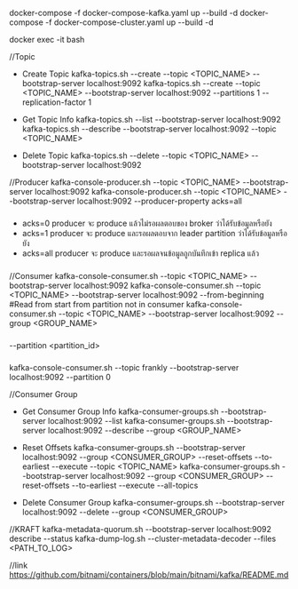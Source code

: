 docker-compose -f docker-compose-kafka.yaml up --build -d
docker-compose -f docker-compose-cluster.yaml up --build -d

docker exec -it <CONTAINER ID> bash


//Topic

 - Create Topic
kafka-topics.sh --create --topic <TOPIC_NAME> --bootstrap-server localhost:9092
kafka-topics.sh --create --topic <TOPIC_NAME> --bootstrap-server localhost:9092 --partitions 1 --replication-factor 1

 - Get Topic Info
kafka-topics.sh --list --bootstrap-server localhost:9092
kafka-topics.sh --describe --bootstrap-server localhost:9092 --topic <TOPIC_NAME> 

 - Delete Topic
kafka-topics.sh --delete --topic <TOPIC_NAME> --bootstrap-server localhost:9092


//Producer
kafka-console-producer.sh --topic <TOPIC_NAME> --bootstrap-server localhost:9092
kafka-console-producer.sh --topic <TOPIC_NAME> --bootstrap-server localhost:9092 --producer-property acks=all  
###
- acks=0 producer จะ produce แล้วไม่รอผลตอบของ broker ว่าได้รับข้อมูลหรือยัง
- acks=1 producer จะ produce และรอผลตอบจาก leader partition ว่าได้รับข้อมูลหรือยัง
- acks=all producer จะ produce และรอผลจนข้อมูลถูกบันทึกเข้า replica แล้ว
###

//Consumer
kafka-console-consumer.sh --topic <TOPIC_NAME> --bootstrap-server localhost:9092
kafka-console-consumer.sh --topic <TOPIC_NAME> --bootstrap-server localhost:9092 --from-beginning   #Read from start from partition not in consumer
kafka-console-consumer.sh --topic <TOPIC_NAME> --bootstrap-server localhost:9092 --group <GROUP_NAME>
###
--partition <partition_id>
###
kafka-console-consumer.sh --topic frankly --bootstrap-server localhost:9092 --partition 0

//Consumer Group

 - Get Consumer Group Info
kafka-consumer-groups.sh --bootstrap-server localhost:9092 --list
kafka-consumer-groups.sh --bootstrap-server localhost:9092 --describe --group <GROUP_NAME>

 - Reset Offsets
kafka-consumer-groups.sh --bootstrap-server localhost:9092 --group <CONSUMER_GROUP> --reset-offsets --to-earliest --execute --topic <TOPIC_NAME>
kafka-consumer-groups.sh --bootstrap-server localhost:9092 --group <CONSUMER_GROUP> --reset-offsets --to-earliest --execute --all-topics

 - Delete Consumer Group
kafka-consumer-groups.sh --bootstrap-server localhost:9092 --delete --group <CONSUMER_GROUP>

//KRAFT
kafka-metadata-quorum.sh --bootstrap-server localhost:9092 describe --status
kafka-dump-log.sh --cluster-metadata-decoder --files <PATH_TO_LOG>


//link
https://github.com/bitnami/containers/blob/main/bitnami/kafka/README.md